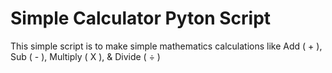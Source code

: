 # Simple Calculator Pyton Script
This simple script is to make simple mathematics calculations like Add ( + ), Sub ( - ), Multiply ( X ), & Divide ( ÷ )
